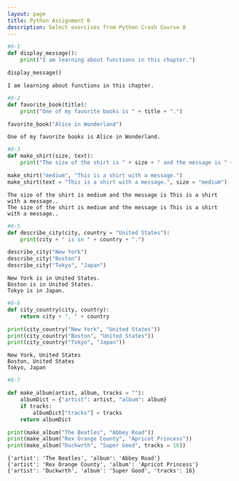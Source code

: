 ```yaml
---
layout: page
title: Python Assignment 6
description: Select exercises from Python Crash Course 8
---
```



```python
#8-1
def display_message():
    print("I am learning about functions in this chapter.")

display_message()
```

    I am learning about functions in this chapter.



```python
#8-2
def favorite_book(title):
    print("One of my favorite books is " + title + ".")

favorite_book("Alice in Wonderland")
```

    One of my favorite books is Alice in Wonderland.



```python
#8-3
def make_shirt(size, text):
    print("The size of the shirt is " + size + " and the message is " + text + ".")

make_shirt("medium", "This is a shirt with a message.")
make_shirt(text = "This is a shirt with a message.", size = "medium")
```

    The size of the shirt is medium and the message is This is a shirt with a message..
    The size of the shirt is medium and the message is This is a shirt with a message..



```python
#8-5
def describe_city(city, country = "United States"):
    print(city + " is in " + country + ".")

describe_city("New York")
describe_city("Boston")
describe_city("Tokyo", "Japan")
```

    New York is in United States.
    Boston is in United States.
    Tokyo is in Japan.



```python
#8-6
def city_country(city, country):
    return city + ", " + country

print(city_country("New York", "United States"))
print(city_country("Boston", "United States"))
print(city_country("Tokyo", "Japan"))
```

    New York, United States
    Boston, United States
    Tokyo, Japan



```python
#8-7

def make_album(artist, album, tracks = ""):
    albumDict = {"artist": artist, "album": album}
    if tracks:
        albumDict["tracks"] = tracks
    return albumDict

print(make_album("The Beatles", "Abbey Road"))
print(make_album("Rex Orange County", "Apricot Princess"))
print(make_album("Duckwrth", "Super Good", tracks = 16))


```

    {'artist': 'The Beatles', 'album': 'Abbey Road'}
    {'artist': 'Rex Orange County', 'album': 'Apricot Princess'}
    {'artist': 'Duckwrth', 'album': 'Super Good', 'tracks': 16}

